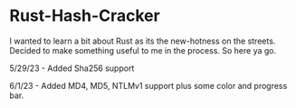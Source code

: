 # Rust-Hash-Cracker

I wanted to learn a bit about Rust as its the new-hotness on the streets. Decided to make something useful to me in the process. So here ya go.

5/29/23 - Added Sha256 support

6/1/23 - Added MD4, MD5, NTLMv1 support plus some color and progress bar.
